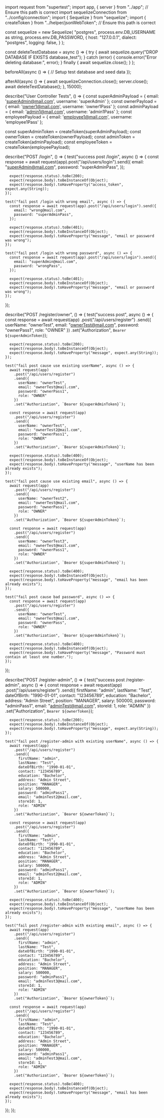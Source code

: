 import request from "supertest";
import app, { server } from "../app"; // Ensure this path is correct
import sequelizeConnection from "../config/connection";
import { Sequelize } from "sequelize";
import { createToken } from "../helper/jsonWebToken"; // Ensure this path is correct

const sequelize = new Sequelize(
  "postgres",
  process.env.DB_USERNAME as string,
  process.env.DB_PASSWORD,
  {
    host: "127.0.0.1",
    dialect: "postgres",
    logging: false,
  }
);

const deleteTestDatabase = async () => {
  try {
    await sequelize.query("DROP DATABASE IF EXISTS database_test");
  } catch (error) {
    console.error("Error deleting database:", error);
  } finally {
    await sequelize.close();
  }
};

beforeAll(async () => {
  // Setup test database and seed data
});

afterAll(async () => {
  await sequelizeConnection.close();
  server.close();
  await deleteTestDatabase();
}, 15000);

describe("User Controller Tests", () => {
  const superAdminPayload = { email: 'superAdmin@mail.com', username: 'superAdmin' };
  const ownerPayload = { email: 'owner1@mail.com', username: 'owner1Pass' };
  const adminPayload = { email: 'admin1@mail.com', username: 'admin1Pass' };
  const employeePayload = { email: 'employee1@mail.com', username: 'employee1Pass' };

  const superAdminToken = createToken(superAdminPayload);
  const ownerToken = createToken(ownerPayload);
  const adminToken = createToken(adminPayload);
  const employeeToken = createToken(employeePayload);

  describe("POST /login", () => {
    test("success post /login", async () => {
      const response = await request(app).post("/api/users/login").send({
        email: "superAdmin@mail.com",
        password: "superAdminPass",
      });

      expect(response.status).toBe(200);
      expect(response.body).toBeInstanceOf(Object);
      expect(response.body).toHaveProperty("access_token", expect.any(String));
    });

    test("fail post /login with wrong email", async () => {
      const response = await request(app).post("/api/users/login").send({
        email: "wrong@mail.com",
        password: "superAdminPass",
      });

      expect(response.status).toBe(401);
      expect(response.body).toBeInstanceOf(Object);
      expect(response.body).toHaveProperty("message", "email or password was wrong");
    });

    test("fail post /login with wrong password", async () => {
      const response = await request(app).post("/api/users/login").send({
        email: "superAdmin@mail.com",
        password: "wrongPass",
      });

      expect(response.status).toBe(401);
      expect(response.body).toBeInstanceOf(Object);
      expect(response.body).toHaveProperty("message", "email or password was wrong");
    });
  });

  describe("POST /register/owner", () => {
    test("success post", async () => {
      const response = await request(app)
        .post("/api/users/register")
        .send({
          userName: "ownerTest",
          email: "ownerTest@mail.com",
          password: "ownerPass1",
          role: "OWNER"
        })
        .set("Authorization", `Bearer ${superAdminToken}`);

      expect(response.status).toBe(200);
      expect(response.body).toBeInstanceOf(Object);
      expect(response.body).toHaveProperty("message", expect.any(String));
    });

    test("fail post cause use existing userName", async () => {
      await request(app)
        .post("/api/users/register")
        .send({
          userName: "ownerTest",
          email: "ownerTest@mail.com",
          password: "ownerPass1",
          role: "OWNER"
        })
        .set("Authorization", `Bearer ${superAdminToken}`);

      const response = await request(app)
        .post("/api/users/register")
        .send({
          userName: "ownerTest",
          email: "ownerTest2@mail.com",
          password: "ownerPass1",
          role: "OWNER"
        })
        .set("Authorization", `Bearer ${superAdminToken}`);

      expect(response.status).toBe(400);
      expect(response.body).toBeInstanceOf(Object);
      expect(response.body).toHaveProperty("message", "userName has been already exists");
    });

    test("fail post cause use existing email", async () => {
      await request(app)
        .post("/api/users/register")
        .send({
          userName: "ownerTest2",
          email: "ownerTest@mail.com",
          password: "ownerPass1",
          role: "OWNER"
        })
        .set("Authorization", `Bearer ${superAdminToken}`);

      const response = await request(app)
        .post("/api/users/register")
        .send({
          userName: "ownerTest3",
          email: "ownerTest@mail.com",
          password: "ownerPass1",
          role: "OWNER"
        })
        .set("Authorization", `Bearer ${superAdminToken}`);

      expect(response.status).toBe(400);
      expect(response.body).toBeInstanceOf(Object);
      expect(response.body).toHaveProperty("message", "email has been already exists");
    });

    test("fail post cause bad password", async () => {
      const response = await request(app)
        .post("/api/users/register")
        .send({
          userName: "ownerTest",
          email: "ownerTest@mail.com",
          password: "ownerPass",
          role: "OWNER"
        })
        .set("Authorization", `Bearer ${superAdminToken}`);

      expect(response.status).toBe(400);
      expect(response.body).toBeInstanceOf(Object);
      expect(response.body).toHaveProperty("message", "Password must contain at least one number.");
    });
  });

  describe("POST /register-admin", () => {
    test("success post /register-admin", async () => {
      const response = await request(app)
        .post("/api/users/register")
        .send({
          firstName: "admin",
          lastName: "Test",
          dateOfBirth: "1990-01-01",
          contact: "123456789",
          education: "Bachelor",
          address: "Admin Street",
          position: "MANAGER",
          salary: 500000,
          password: "adminPass1",
          email: "adminTest@mail.com",
          storeId: 1,
          role: "ADMIN"
        })
        .set("Authorization", `Bearer ${ownerToken}`);

      expect(response.status).toBe(200);
      expect(response.body).toBeInstanceOf(Object);
      expect(response.body).toHaveProperty("message", expect.any(String));
    });

    test("fail post /register-admin with existing userName", async () => {
      await request(app)
        .post("/api/users/register")
        .send({
          firstName: "admin",
          lastName: "Test",
          dateOfBirth: "1990-01-01",
          contact: "123456789",
          education: "Bachelor",
          address: "Admin Street",
          position: "MANAGER",
          salary: 500000,
          password: "adminPass1",
          email: "adminTest2@mail.com",
          storeId: 1,
          role: "ADMIN"
        })
        .set("Authorization", `Bearer ${ownerToken}`);

      const response = await request(app)
        .post("/api/users/register")
        .send({
          firstName: "admin",
          lastName: "Test",
          dateOfBirth: "1990-01-01",
          contact: "123456789",
          education: "Bachelor",
          address: "Admin Street",
          position: "MANAGER",
          salary: 500000,
          password: "adminPass1",
          email: "adminTest2@mail.com",
          storeId: 1,
          role: "ADMIN"
        })
        .set("Authorization", `Bearer ${ownerToken}`);

      expect(response.status).toBe(400);
      expect(response.body).toBeInstanceOf(Object);
      expect(response.body).toHaveProperty("message", "userName has been already exists");
    });

    test("fail post /register-admin with existing email", async () => {
      await request(app)
        .post("/api/users/register")
        .send({
          firstName: "admin",
          lastName: "Test",
          dateOfBirth: "1990-01-01",
          contact: "123456789",
          education: "Bachelor",
          address: "Admin Street",
          position: "MANAGER",
          salary: 500000,
          password: "adminPass1",
          email: "adminTest3@mail.com",
          storeId: 1,
          role: "ADMIN"
        })
        .set("Authorization", `Bearer ${ownerToken}`);

      const response = await request(app)
        .post("/api/users/register")
        .send({
          firstName: "admin",
          lastName: "Test",
          dateOfBirth: "1990-01-01",
          contact: "123456789",
          education: "Bachelor",
          address: "Admin Street",
          position: "MANAGER",
          salary: 500000,
          password: "adminPass1",
          email: "adminTest3@mail.com",
          storeId: 1,
          role: "ADMIN"
        })
        .set("Authorization", `Bearer ${ownerToken}`);

      expect(response.status).toBe(400);
      expect(response.body).toBeInstanceOf(Object);
      expect(response.body).toHaveProperty("message", "email has been already exists");
    });
  });
});
